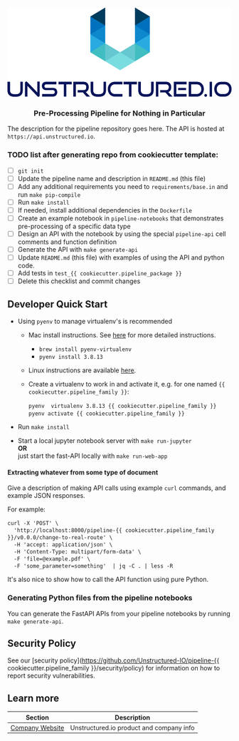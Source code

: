 <h3 align="center">
  <img src="img/unstructured_logo.png" height="200">
</h3>

<h3 align="center">
  <p>Pre-Processing Pipeline for Nothing in Particular</p>
</h3>


The description for the pipeline repository goes here.
The API is hosted at `https://api.unstructured.io`.

### TODO list after generating repo from cookiecutter template:

- [ ] `git init`
- [ ] Update the pipeline name and description in `README.md` (this file)
- [ ] Add any additional requirements you need to `requirements/base.in` and run `make pip-compile`
- [ ] Run `make install`
- [ ] If needed, install additional dependencies in the `Dockerfile`
- [ ] Create an example notebook in `pipeline-notebooks` that demonstrates pre-processing of a specific data type
- [ ] Design an API with the notebook by using the special `pipeline-api` cell comments and function definition
- [ ] Generate the API with `make generate-api`
- [ ] Update `README.md` (this file) with examples of using the API and python code.
- [ ] Add tests in `test_{{ cookiecutter.pipeline_package }}`
- [ ] Delete this checklist and commit changes

## Developer Quick Start

* Using `pyenv` to manage virtualenv's is recommended
	* Mac install instructions. See [here](https://github.com/Unstructured-IO/community#mac--homebrew) for more detailed instructions.
		* `brew install pyenv-virtualenv`
	  * `pyenv install 3.8.13`
  * Linux instructions are available [here](https://github.com/Unstructured-IO/community#linux).

  * Create a virtualenv to work in and activate it, e.g. for one named `{{ cookiecutter.pipeline_family }}`:

	`pyenv  virtualenv 3.8.13 {{ cookiecutter.pipeline_family }}` <br />
	`pyenv activate {{ cookiecutter.pipeline_family }}`

* Run `make install`
* Start a local jupyter notebook server with `make run-jupyter` <br />
	**OR** <br />
	just start the fast-API locally with `make run-web-app`

#### Extracting whatever from some type of document

Give a description of making API calls using example `curl` commands, and example JSON responses.

For example:
```
curl -X 'POST' \
  'http://localhost:8000/pipeline-{{ cookiecutter.pipeline_family }}/v0.0.0/change-to-real-route' \
  -H 'accept: application/json' \
  -H 'Content-Type: multipart/form-data' \
  -F 'file=@example.pdf' \
  -F 'some_parameter=something'  | jq -C . | less -R
```

It's also nice to show how to call the API function using pure Python.

### Generating Python files from the pipeline notebooks

You can generate the FastAPI APIs from your pipeline notebooks by running `make generate-api`.

## Security Policy

See our [security policy](https://github.com/Unstructured-IO/pipeline-{{ cookiecutter.pipeline_family }}/security/policy) for
information on how to report security vulnerabilities.

## Learn more

| Section | Description |
|-|-|
| [Company Website](https://unstructured.io) | Unstructured.io product and company info |
